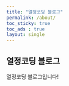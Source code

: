 ```yaml
---
title: "열정코딩 블로그"
permalink: /about/
toc_sticky: true
toc_ads : true
layout: single
---
```


## 열정코딩 블로그

열정코딩 블로그입니다! 
